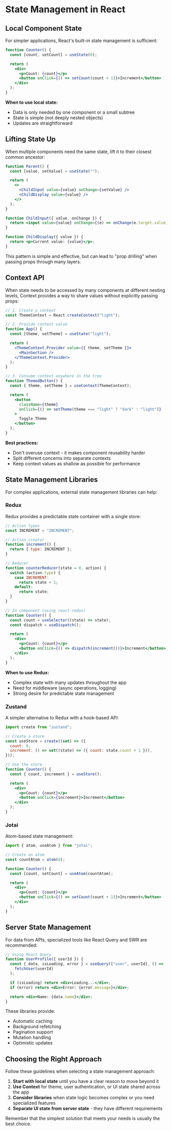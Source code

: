 # State Management in React

## Local Component State

For simpler applications, React's built-in state management is sufficient:

```jsx
function Counter() {
  const [count, setCount] = useState(0);

  return (
    <div>
      <p>Count: {count}</p>
      <button onClick={() => setCount(count + 1)}>Increment</button>
    </div>
  );
}
```

**When to use local state:**

- Data is only needed by one component or a small subtree
- State is simple (not deeply nested objects)
- Updates are straightforward

## Lifting State Up

When multiple components need the same state, lift it to their closest common ancestor:

```jsx
function Parent() {
  const [value, setValue] = useState("");

  return (
    <>
      <ChildInput value={value} onChange={setValue} />
      <ChildDisplay value={value} />
    </>
  );
}

function ChildInput({ value, onChange }) {
  return <input value={value} onChange={(e) => onChange(e.target.value)} />;
}

function ChildDisplay({ value }) {
  return <p>Current value: {value}</p>;
}
```

This pattern is simple and effective, but can lead to "prop drilling" when passing props through many layers.

## Context API

When state needs to be accessed by many components at different nesting levels, Context provides a way to share values without explicitly passing props:

```jsx
// 1. Create a context
const ThemeContext = React.createContext("light");

// 2. Provide context value
function App() {
  const [theme, setTheme] = useState("light");

  return (
    <ThemeContext.Provider value={{ theme, setTheme }}>
      <MainSection />
    </ThemeContext.Provider>
  );
}

// 3. Consume context anywhere in the tree
function ThemedButton() {
  const { theme, setTheme } = useContext(ThemeContext);

  return (
    <button
      className={theme}
      onClick={() => setTheme(theme === "light" ? "dark" : "light")}
    >
      Toggle Theme
    </button>
  );
}
```

**Best practices:**

- Don't overuse context - it makes component reusability harder
- Split different concerns into separate contexts
- Keep context values as shallow as possible for performance

## State Management Libraries

For complex applications, external state management libraries can help:

### Redux

Redux provides a predictable state container with a single store:

```jsx
// Action types
const INCREMENT = "INCREMENT";

// Action creator
function increment() {
  return { type: INCREMENT };
}

// Reducer
function counterReducer(state = 0, action) {
  switch (action.type) {
    case INCREMENT:
      return state + 1;
    default:
      return state;
  }
}

// In component (using react-redux)
function Counter() {
  const count = useSelector((state) => state);
  const dispatch = useDispatch();

  return (
    <div>
      <p>Count: {count}</p>
      <button onClick={() => dispatch(increment())}>Increment</button>
    </div>
  );
}
```

**When to use Redux:**

- Complex state with many updates throughout the app
- Need for middleware (async operations, logging)
- Strong desire for predictable state management

### Zustand

A simpler alternative to Redux with a hook-based API:

```jsx
import create from "zustand";

// Create a store
const useStore = create((set) => ({
  count: 0,
  increment: () => set((state) => ({ count: state.count + 1 })),
}));

// Use the store
function Counter() {
  const { count, increment } = useStore();

  return (
    <div>
      <p>Count: {count}</p>
      <button onClick={increment}>Increment</button>
    </div>
  );
}
```

### Jotai

Atom-based state management:

```jsx
import { atom, useAtom } from "jotai";

// Create an atom
const countAtom = atom(0);

function Counter() {
  const [count, setCount] = useAtom(countAtom);

  return (
    <div>
      <p>Count: {count}</p>
      <button onClick={() => setCount(count + 1)}>Increment</button>
    </div>
  );
}
```

## Server State Management

For data from APIs, specialized tools like React Query and SWR are recommended:

```jsx
// Using React Query
function UserProfile({ userId }) {
  const { data, isLoading, error } = useQuery(["user", userId], () =>
    fetchUser(userId)
  );

  if (isLoading) return <div>Loading...</div>;
  if (error) return <div>Error: {error.message}</div>;

  return <div>Name: {data.name}</div>;
}
```

These libraries provide:

- Automatic caching
- Background refetching
- Pagination support
- Mutation handling
- Optimistic updates

## Choosing the Right Approach

Follow these guidelines when selecting a state management approach:

1. **Start with local state** until you have a clear reason to move beyond it
2. **Use Context** for theme, user authentication, or UI state shared across the app
3. **Consider libraries** when state logic becomes complex or you need specialized features
4. **Separate UI state from server state** - they have different requirements

Remember that the simplest solution that meets your needs is usually the best choice.
